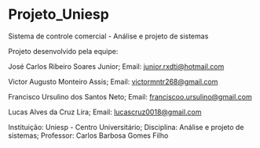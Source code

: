 # Projeto_Uniesp
Sistema de controle comercial  - Análise e projeto de sistemas

Projeto desenvolvido pela equipe:

José Carlos Ribeiro Soares Junior;
Email: junior.rxdti@hotmail.com

Victor Augusto Monteiro Assis;
Email: victormntr268@gmail.com

Francisco Ursulino dos Santos Neto;
Email: franciscoo.ursulino@gmail.com

Lucas Alves da Cruz Lira;
Email: lucascruz0018@gmail.com

Instituição: Uniesp - Centro Universitário;
Disciplina: Análise e projeto de sistemas;
Professor: Carlos Barbosa Gomes Filho
